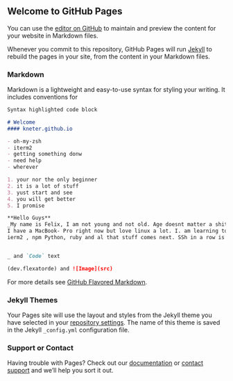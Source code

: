 ## Welcome to GitHub Pages

You can use the [editor on GitHub](https://github.com/kneter/kneter.github.io/edit/main/README.md) to maintain and preview the content for your website in Markdown files.

Whenever you commit to this repository, GitHub Pages will run [Jekyll](https://jekyllrb.com/) to rebuild the pages in your site, from the content in your Markdown files.

### Markdown

Markdown is a lightweight and easy-to-use syntax for styling your writing. It includes conventions for

```markdown
Syntax highlighted code block

# Welcome
#### kneter.github.io

- oh-my-zsh
- iterm2
- getting something donw
- need help
- wherever

1. your nor the only beginner
2. it is a lot of stuff
3. yust start and see
4. you will get better
5. I promise

**Hello Guys**
_My name is Felix, I am not young and not old. Age doesnt matter a shit. I am living in Germany/Berllin. Itravelled the world many years and since 95 I am quiet an Computer addict. I orket in many comanys as an Adminstrator but i never got involved really in coding. I want to change that now.
I have a MacBook- Pro right now but love linux a lot. I. am learning to get along withoh-my-zsh right now because i think it is a good idea.
ierm2 , npm Python, ruby and al that stuff comes next. SSh in a row is a problem too. My Router got hacked 3 times alredy. It seeems quiet easy. I closed it now and try to get my websites in cloudflare and connected with my github project. Not to forget Docker. Its a lot and maybe too much but i sit 12 hours a day on my mac, so i think it comes a day when i nderstand I want to get everything connected. Cloudflare, github, grunt, heroku in oh-my-zsh. UUUUUhhhhhhh. Yeeeeaaahhhh


_ and `Code` text

(dev.flexatorde) and ![Image](src)
```

For more details see [GitHub Flavored Markdown](https://guides.github.com/features/mastering-markdown/).

### Jekyll Themes

Your Pages site will use the layout and styles from the Jekyll theme you have selected in your [repository settings](https://github.com/kneter/kneter.github.io/settings). The name of this theme is saved in the Jekyll `_config.yml` configuration file.

### Support or Contact

Having trouble with Pages? Check out our [documentation](https://docs.github.com/categories/github-pages-basics/) or [contact support](https://support.github.com/contact) and we’ll help you sort it out.
